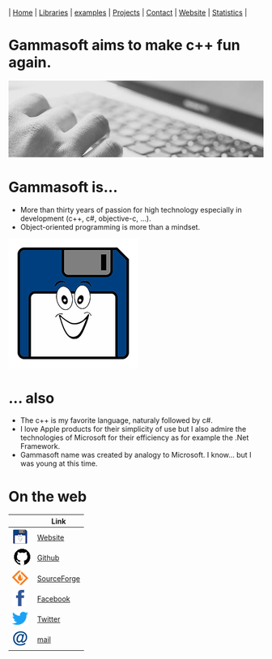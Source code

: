 | [Home](home.md) | [Libraries](libraries.md) | [examples](examples.md) | [Projects](https://sourceforge.net/u/gammasoft71) | [Contact](contact.md) | [Website](https://gammasoft71.wixsite.com/gammasoft) | [Statistics](statistics.md) |

# Gammasoft aims to make c++ fun again.
![background_img](pictures/gammasoft_background.jpg)

# Gammasoft is...

* More than thirty years of passion for high technology especially in development (c++, c#, objective-c, ...).
* Object-oriented programming is more than a mindset.

![background_img](pictures/gammasoft.png)

# ... also
* The c++ is my favorite language, naturaly followed by c#.
* I love Apple products for their simplicity of use but I also admire the technologies of Microsoft for their efficiency as for example the .Net Framework.
* Gammasoft name was created by analogy to Microsoft. I know... but I was young at this time.

# On the web

|                                                                                         | Link                                                                                   |
|-----------------------------------------------------------------------------------------|----------------------------------------------------------------------------------------|
| [![gammasoft_img](pictures/gammasoft32.png)](https://gammasoft71.wixsite.com/gammasoft) | [Website](https://gammasoft71.wixsite.com/gammasoft) |
| [![github_img](pictures/github32.png)](https://github.com/gammasoft71)                  | [Github](https://github.com/gammasoft71)                       |
| [![github_img](pictures/sourceforge32.png)](https://sourceforge.net/u/gammasoft71)      | [SourceForge](https://sourceforge.net/u/gammasoft71)         |
| [![facebook_img](pictures/facebook32.png)](https://www.facebook.com/gammasoft71)        | [Facebook](https://www.facebook.com/gammasoft71)           |
| [![twitter_img](pictures/twitter32.png)](https://twitter.com/gammasoft71)               | [Twitter](https://twitter.com/gammasoft71)                     |
| [![mail_img](pictures/mail32.png)](mailto:gammasoft71@gmail.com)                        | [mail](mailto:gammasoft71@gmail.com)                           |
